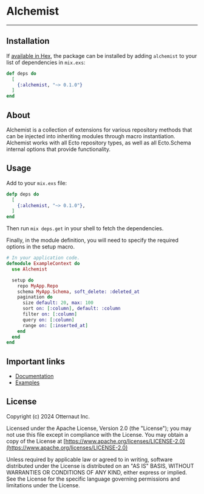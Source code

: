 # Alchemist

---

## Installation

If [available in Hex](https://hex.pm/docs/publish), the package can be installed
by adding `alchemist` to your list of dependencies in `mix.exs`:

```elixir
def deps do
  [
    {:alchemist, "~> 0.1.0"}
  ]
end
```

## About

Alchemist is a collection of extensions for various repository methods that can be
injected into inheriting modules through macro instantiation. Alchemist works with 
all Ecto repository types, as well as all Ecto.Schema internal options that provide 
functionality.

## Usage

Add to your `mix.exs` file:

```elixir
defp deps do
  [
    {:alchemist, "~> 0.1.0"},
  ]
end
```

Then run `mix deps.get` in your shell to fetch the dependencies.

Finally, in the module definition, you will need to specify the required options in the setup macro.

```elixir
# In your application code.
defmodule ExampleContext do
  use Alchemist

  setup do
    repo MyApp.Repo
    schema MyApp.Schema, soft_delete: :deleted_at
    pagination do
      size default: 20, max: 100
      sort on: [:column], default: :column
      filter on: [:column]
      query on: [:column]
      range on: [:inserted_at]
    end
  end
end
```

## Important links

  * [Documentation](https://hexdocs.pm/alchemist)
  * [Examples](https://github.com/otternaut-labs/alchemist/tree/master/examples)

## License

Copyright (c) 2024 Otternaut Inc.

Licensed under the Apache License, Version 2.0 (the "License");
you may not use this file except in compliance with the License.
You may obtain a copy of the License at [https://www.apache.org/licenses/LICENSE-2.0](https://www.apache.org/licenses/LICENSE-2.0)

Unless required by applicable law or agreed to in writing, software
distributed under the License is distributed on an "AS IS" BASIS,
WITHOUT WARRANTIES OR CONDITIONS OF ANY KIND, either express or implied.
See the License for the specific language governing permissions and
limitations under the License.

